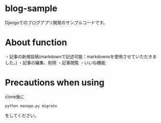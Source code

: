 # blog-sample
Djangoでのブログアプリ開発のサンプルコードです。

# About function
・記事の新規投稿(markdownで記述可能：markdownxを使用させていただきました。)
・記事の編集、削除
・記事閲覧
・いいね機能

# Precautions when using

clone後に
```
python manage.py migrate
```
をしてください。
